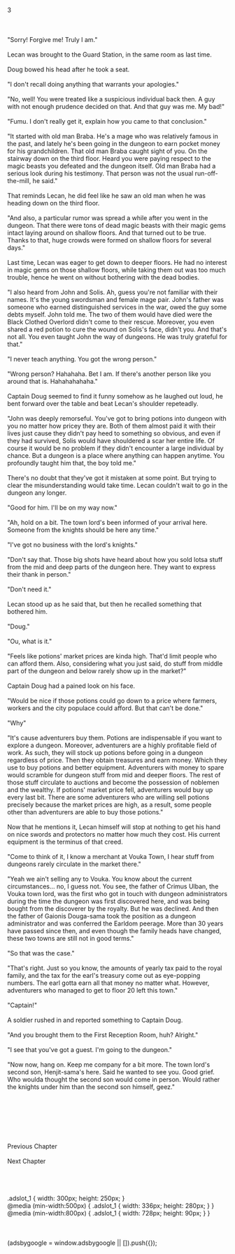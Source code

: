 <br/>
3<br/>
<br/>
<br/>
<br/>
"Sorry! Forgive me! Truly I am."<br/>
<br/>
Lecan was brought to the Guard Station, in the same room as last time.<br/>
<br/>
Doug bowed his head after he took a seat.<br/>
<br/>
"I don't recall doing anything that warrants your apologies."<br/>
<br/>
"No, well! You were treated like a suspicious individual back then. A guy with not enough prudence decided on that. And that guy was me. My bad!"<br/>
<br/>
"Fumu. I don't really get it, explain how you came to that conclusion."<br/>
<br/>
"It started with old man Braba. He's a mage who was relatively famous in the past, and lately he's been going in the dungeon to earn pocket money for his grandchildren. That old man Braba caught sight of you. On the stairway down on the third floor. Heard you were paying respect to the magic beasts you defeated and the dungeon itself. Old man Braba had a serious look during his testimony. That person was not the usual run-off-the-mill, he said."<br/>
<br/>
That reminds Lecan, he did feel like he saw an old man when he was heading down on the third floor.<br/>
<br/>
"And also, a particular rumor was spread a while after you went in the dungeon. That there were tons of dead magic beasts with their magic gems intact laying around on shallow floors. And that turned out to be true. Thanks to that, huge crowds were formed on shallow floors for several days."<br/>
<br/>
Last time, Lecan was eager to get down to deeper floors. He had no interest in magic gems on those shallow floors, while taking them out was too much trouble, hence he went on without bothering with the dead bodies.<br/>
<br/>
"I also heard from John and Solis. Ah, guess you're not familiar with their names. It's the young swordsman and female mage pair. John's father was someone who earned distinguished services in the war, owed the guy some debts myself. John told me. The two of them would have died were the Black Clothed Overlord didn't come to their rescue. Moreover, you even shared a red potion to cure the wound on Solis's face, didn't you. And that's not all. You even taught John the way of dungeons. He was truly grateful for that."<br/>
<br/>
"I never teach anything. You got the wrong person."<br/>
<br/>
"Wrong person? Hahahaha. Bet I am. If there's another person like you around that is. Hahahahahaha."<br/>
<br/>
Captain Doug seemed to find it funny somehow as he laughed out loud, he bent forward over the table and beat Lecan's shoulder repeteadly.<br/>
<br/>
"John was deeply remorseful. You've got to bring potions into dungeon with you no matter how pricey they are. Both of them almost paid it with their lives just cause they didn't pay heed to something so obvious, and even if they had survived, Solis would have shouldered a scar her entire life. Of course it would be no problem if they didn't encounter a large individual by chance. But a dungeon is a place where anything can happen anytime. You profoundly taught him that, the boy told me."<br/>
<br/>
There's no doubt that they've got it mistaken at some point. But trying to clear the misunderstanding would take time. Lecan couldn't wait to go in the dungeon any longer.<br/>
<br/>
"Good for him. I'll be on my way now."<br/>
<br/>
"Ah, hold on a bit. The town lord's been informed of your arrival here. Someone from the knights should be here any time."<br/>
<br/>
"I've got no business with the lord's knights."<br/>
<br/>
"Don't say that. Those big shots have heard about how you sold lotsa stuff from the mid and deep parts of the dungeon here. They want to express their thank in person."<br/>
<br/>
"Don't need it."<br/>
<br/>
Lecan stood up as he said that, but then he recalled something that bothered him.<br/>
<br/>
"Doug."<br/>
<TLN: If you're reading this novel at any other site than Sousetsuka .com you might be reading an unedited, uncorrected version of the novel.><br/>
"Ou, what is it."<br/>
<br/>
"Feels like potions' market prices are kinda high. That'd limit people who can afford them. Also, considering what you just said, do stuff from middle part of the dungeon and below rarely show up in the market?"<br/>
<br/>
Captain Doug had a pained look on his face.<br/>
<br/>
"Would be nice if those potions could go down to a price where farmers, workers and the city populace could afford. But that can't be done."<br/>
<br/>
"Why"<br/>
<br/>
"It's cause adventurers buy them. Potions are indispensable if you want to explore a dungeon. Moreover, adventurers are a highly profitable field of work. As such, they will stock up potions before going in a dungeon regardless of price. Then they obtain treasures and earn money. Which they use to buy potions and better equipment. Adventurers with money to spare would scramble for dungeon stuff from mid and deeper floors. The rest of those stuff circulate to auctions and become the possession of noblemen and the wealthy. If potions' market price fell, adventurers would buy up every last bit. There are some adventurers who are willing sell potions precisely because the market prices are high, as a result, some people other than adventurers are able to buy those potions."<br/>
<br/>
Now that he mentions it, Lecan himself will stop at nothing to get his hand on nice swords and protectors no matter how much they cost. His current equipment is the terminus of that creed.<br/>
<br/>
"Come to think of it, I know a merchant at Vouka Town, I hear stuff from dungeons rarely circulate in the market there."<br/>
<br/>
"Yeah we ain't selling any to Vouka. You know about the current circumstances... no, I guess not. You see, the father of Crimus Ulban, the Vouka town lord, was the first who got in touch with dungeon administrators during the time the dungeon was first discovered here, and was being bought from the discoverer by the royalty. But he was declined. And then the father of Gaionis Douga-sama took the position as a dungeon administrator and was conferred the Earldom peerage. More than 30 years have passed since then, and even though the family heads have changed, these two towns are still not in good terms."<br/>
<br/>
"So that was the case."<br/>
<br/>
"That's right. Just so you know, the amounts of yearly tax paid to the royal family, and the tax for the earl's treasury come out as eye-popping numbers. The earl gotta earn all that money no matter what. However, adventurers who managed to get to floor 20 left this town."<br/>
<br/>
"Captain!"<br/>
<br/>
A soldier rushed in and reported something to Captain Doug.<br/>
<br/>
"And you brought them to the First Reception Room, huh? Alright."<br/>
<br/>
"I see that you've got a guest. I'm going to the dungeon."<br/>
<br/>
"Now now, hang on. Keep me company for a bit more. The town lord's second son, Henjit-sama's here. Said he wanted to see you. Good grief. Who woulda thought the second son would come in person. Would rather the knights under him than the second son himself, geez."<br/>
<br/>
<br/>
<br/>
<br/>
<br/>
<br/>
<br/>
Previous Chapter<br/>
<br/>
Next Chapter <br/>
<br/>
<br/>
<br/>
<br/>
.adslot_1 { width: 300px; height: 250px; }<br/>
@media (min-width:500px) { .adslot_1 { width: 336px; height: 280px; } }<br/>
@media (min-width:800px) { .adslot_1 { width: 728px; height: 90px; } }<br/>
<br/>
<br/>
<br/>
(adsbygoogle = window.adsbygoogle || []).push({});<br/>
<br/>
<br/>
<br/>
<br/>
